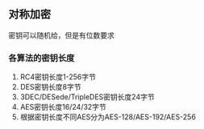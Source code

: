 ## 对称加密

密钥可以随机给，但是有位数要求

### 各算法的密钥长度

1. RC4密钥长度1-256字节
2. DES密钥长度8字节
3. 3DEC/DESede/TripleDES密钥长度24字节
4. AES密钥长度16/24/32字节
5. 根据密钥长度不同AES分为AES-128/AES-192/AES-256
